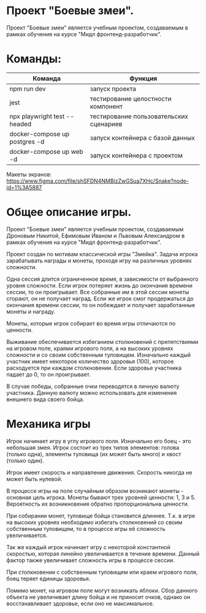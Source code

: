 # Проект "Боевые змеи".

Проект "Боевые змеи" является учебным проектом, создаваемым в рамках обучения на 
курсе "Мидл фронтенд-разработчик".

# Команды:

| Команда                       | Функция                                 |
|-------------------------------|-----------------------------------------|
| npm run dev                   | запуск проекта                          |
| jest                          | тестирование целостности компонент      |
| npx playwright test --headed  | тестирование пользовательских сценариев |
| docker-compose up postgres -d | запуск контейнера с базой данных        |
| docker-compose up web -d      | запуск контейнера с проектом            |

Макеты экранов:
https://www.figma.com/file/shSFDN4NMBizZwGSua7XHc/Snake?node-id=1%3A5887

# Общее описание игры.
Проект "Боевые змеи" является учебным проектом, создаваемым Дроновым Никитой, Ефимовым Иваном и 
Львовым Александром в рамках обучения на курсе "Мидл фронтенд-разработчик".

Проект создан по мотивам классической игры "Змейка". Задача игрока зарабатывать награды и монеты, 
проходя игру на различных уровнях сложности.

Одна сессия длится ограниченное время, в зависимости от выбранного уровня сложности. 
Если игрок потеряет жизнь до окончания времени сессии, то он проигрывает. Все собранные им в этой сессии
монеты сгорают, он не получает наград. Если же игрок смог продержаться до окончания времени сессии, то он
побеждает и получает заработанные монеты и награду.

Монеты, которые игрок собирает во время игры отличаются по ценности.

Выживание обеспечивается избеганием столкновений с препятствиями на игровом поле,
краями игрового поля, а на высоких уровнях сложности и со своим собственным туловищем.
Изначально каждый участник имеет некоторое количество здоровья (100), которое расходуется
при каждом столкновении. Если здоровье участника падает до 0, то он проигрывает.

В случае победы, собранные очки переводятся в личную валюту участника.
Данную валюту можно использовать для изменения внешнего вида своего бойца.

# Механика игры
Игрок начинает игру в углу игрового поля. Изначально его боец - это небольшая змея.
Игрок состоит из трех типов элементов: голова (только одна), элементы туловища (их может быть много) и 
хвост (только один).

Игрок имеет скорость и направление движения. Скорость никогда не может быть нулевой.

В процессе игры на поле случайным образом возникают монеты - основная цель игрока.
Монеты бывают трех уровней ценности: 1, 3 и 5. Вероятность их возникновения обратно пропорциональна ценности.

При собирании монет, туловище бойца становится длиннее. Т.к. в игре на высоких уровнях необходимо избегать
столкновений со своим собственным туловищем, то в процессе игры её сложность увеличивается.

Так же каждый игрок начинает игру с некоторой константной скоростью, которая линейно увеличивается 
в течение времени. Данный фактор также увеличивает сложность игры в процессе сессии.

При столкновении с собственным туловищем или краем игрового поля, боец теряет единицы здоровья.

Помимо монет, на игровом поле могут возникать яблоки. Сбор данного объекта не увеличивает
длину бойца и не приносит очков, однако он восстанавливает здоровье, если оно не максимальное.
